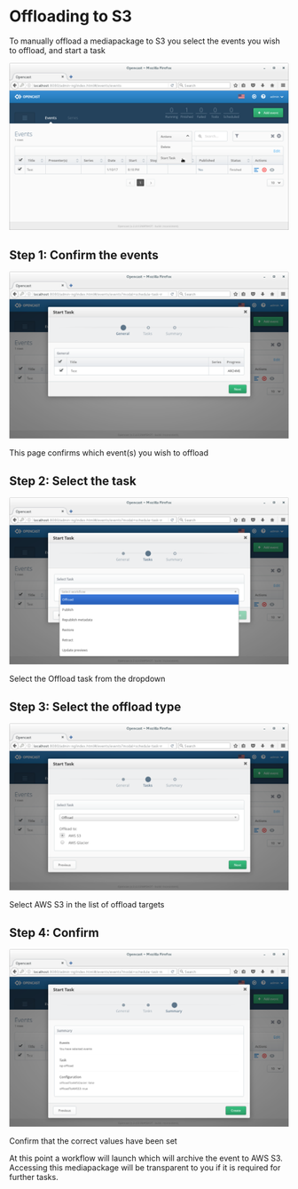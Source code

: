 [img_select_events]: media/img/select_events.png
[img_confirm_events]: media/img/confirm_events.png
[img_offload_task]: media/img/offload_task.png
[img_offload_s3_1]: media/img/offload_s3_1.png
[img_offload_s3_2]: media/img/offload_s3_2.png

# Offloading to S3

To manually offload a mediapackage to S3 you select the events you wish to offload, and start a task

![img_select_events][]

## Step 1: Confirm the events

![img_confirm_events][]

This page confirms which event(s) you wish to offload

## Step 2: Select the task

![img_offload_task][]

Select the Offload task from the dropdown

## Step 3: Select the offload type

![img_offload_s3_1][]

Select AWS S3 in the list of offload targets

## Step 4: Confirm

![img_offload_s3_2][]

Confirm that the correct values have been set

At this point a workflow will launch which will archive the event to AWS S3.  Accessing this mediapackage will be
transparent to you if it is required for further tasks.
